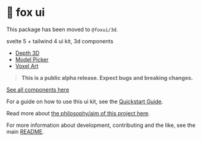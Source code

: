 # 🦊 fox ui

This package has been moved to `@foxui/3d`.

svelte 5 + tailwind 4 ui kit, 3d components

- [Depth 3D](https://flo-bit.dev/ui-kit/components/3d/depth-3d)
- [Model Picker](https://flo-bit.dev/ui-kit/components/3d/model-picker)
- [Voxel Art](https://flo-bit.dev/ui-kit/components/3d/voxel-art)

> **This is a public alpha release. Expect bugs and breaking changes.**

[See all components here](https://flo-bit.dev/ui-kit)

For a guide on how to use this ui kit, see the [Quickstart Guide](https://flo-bit.dev/ui-kit/docs/quick-start).

Read more about [the philosophy/aim of this project here](https://flo-bit.dev/ui-kit/docs/philosophy).

For more information about development, contributing and the like, see the main [README](https://github.com/flo-bit/ui-kit/blob/main/README.md).